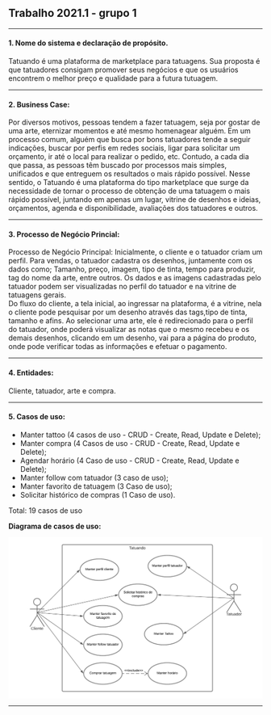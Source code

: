 ## Trabalho 2021.1 - grupo 1

***

#### 1. Nome do sistema e declaração de propósito.

Tatuando é uma plataforma de marketplace para tatuagens. Sua proposta é que tatuadores consigam promover seus negócios e que os usuários encontrem o melhor preço e qualidade para a futura tutuagem.

***

#### 2. Business Case: 
Por diversos motivos, pessoas tendem a fazer tatuagem, seja por gostar de uma arte, eternizar momentos e até mesmo homenagear alguém. Em um processo comum, alguém que busca por bons tatuadores tende a seguir indicações, buscar por perfis em redes sociais, ligar para solicitar um orçamento, ir até o local para realizar o pedido, etc. Contudo, a cada dia que passa, as pessoas têm buscado por processos mais simples, unificados e que entreguem os resultados o mais rápido possível. Nesse sentido, o Tatuando é uma plataforma do tipo marketplace que surge da necessidade de tornar o processo de obtenção de uma tatuagem o mais rápido possível, juntando em apenas um lugar, vitrine de desenhos e ideias, orçamentos, agenda e disponibilidade, avaliações dos tatuadores e outros.

***

#### 3. Processo de Negócio Princial: 
Processo de Negócio Principal: Inicialmente, o cliente e o tatuador criam um perfil. Para vendas, o tatuador cadastra os desenhos, juntamente com os dados como; Tamanho, preço, imagem, tipo de tinta, tempo para produzir, tag do nome da arte, entre outros. Os dados e as imagens cadastradas pelo tatuador podem ser visualizadas no perfil do tatuador e na vitrine de tatuagens gerais.  
Do fluxo do cliente, a tela inicial, ao ingressar na plataforma, é a vitrine, nela o cliente pode pesquisar por um desenho através das tags,tipo de tinta, tamanho e afins. Ao selecionar uma arte, ele é redirecionado para o perfil do tatuador, onde poderá visualizar as notas que o mesmo recebeu e os demais desenhos, clicando em um desenho, vai para a página do produto, onde pode verificar todas as informações e efetuar o pagamento.

***

#### 4. Entidades: 
Cliente, tatuador, arte e compra.

***

#### 5. Casos de uso: 
* Manter tattoo (4 casos de uso - CRUD - Create, Read, Update e Delete); 
* Manter compra (4 Casos de uso - CRUD - Create, Read, Update e Delete);
* Agendar horário (4 Caso de uso - CRUD - Create, Read, Update e Delete); 
* Manter follow com tatuador (3 caso de uso); 
* Manter favorito de tatuagem (3 Caso de uso);
* Solicitar histórico de compras (1 Caso de uso).

Total: 19 casos de uso

**Diagrama de casos de uso:** 
<div>
  <img align=center src=https://github.com/dsm-cefet-rj/trabalho2021-1-grupo-1-psw-2021-1/blob/main/images/casosDeUsoTatuando.png>
</div>

***

